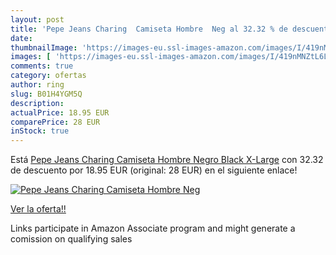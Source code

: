```yaml
---
layout: post
title: 'Pepe Jeans Charing  Camiseta Hombre  Neg al 32.32 % de descuento'
date: 
thumbnailImage: 'https://images-eu.ssl-images-amazon.com/images/I/419nMNZtL6L._SL200_.jpg'
images: [ 'https://images-eu.ssl-images-amazon.com/images/I/419nMNZtL6L._SL200_.jpg' ]
comments: true
category: ofertas
author: ring
slug: B01H4YGM5Q
description:
actualPrice: 18.95 EUR
comparePrice: 28 EUR
inStock: true
---
```


Está [Pepe Jeans Charing  Camiseta Hombre  Negro  Black   X-Large](https://www.amazon.es/dp/B01H4YGM5Q/?tag=tolees-21) con 32.32 de descuento por 18.95 EUR (original: 28 EUR) en el siguiente enlace!

[![Pepe Jeans Charing  Camiseta Hombre  Neg](https://images-eu.ssl-images-amazon.com/images/I/419nMNZtL6L._SL200_.jpg)](https://www.amazon.es/dp/B01H4YGM5Q/?tag=tolees-21)

[Ver la oferta!!](https://www.amazon.es/dp/B01H4YGM5Q/?tag=tolees-21)

Links participate in Amazon Associate program and might generate a comission on qualifying sales


